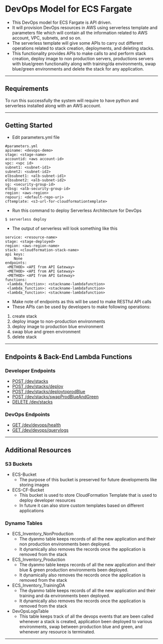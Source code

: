# **DevOps Model for ECS Fargate**

- This DevOps model for ECS Fargate is API driven.
- It will provision DevOps resources in AWS using serverless template and parameters file which will contain all the information related to AWS account, VPC, subnets, and so on.
- The serverless template will give some APIs to carry out different operations related to stack creation, deployments, and deleting stacks.
- This functionality provides APIs to make calls to and perform stack creation, deploy image to non production servers, productions servers with blue/green functionality along with training/da environments, swap blue/green environments
and delete the stack for any application.

***

## **Requirements**

To run this successfully the system will require to have python and serverless installed along with an AWS account.

***

## **Getting Started**

- Edit parameters.yml file
```
#parameters.yml
apiname: <devops-demo>
stage: <stage-name>
accountid: <aws account-id>
vpc: <vpc id>
subnet1: <subnet-id1>
subnet2: <subnet-id2>
elbsubnet1: <alb-subnet-id1>
elbsubnet2: <alb-subnet-id2>
sg: <security-group-id>
elbsg: <alb-security-group-id>
region: <aws-region>
repouri: <default-repo-uri>
cftemplate: <s3-url-for-cloudformationtemplate>
```
- Run this command to deploy Serverless Architecture for DevOps

```sh
$ serverless deploy
```
- The output of serverless will look something like this

```
service: <resource-name>
stage: <stage-deployed>
region: <aws-region-name>
stack: <cloudformation-stack-name>
api keys:
    None
endpoints:
 <METHOD> <API from API Gateway>
 <METHOD> <API from API Gateway>
 <METHOD> <API from API Gateway>
functions:
 <lambda_function>: <stackname-lambdafunction>
 <lambda_function>: <stackname-lambdafunction>
 <lambda_function>: <stackname-lambdafunction>
```
- Make note of endpoints as this will be used to make RESTful API calls 
- These APIs can be used by developers to make following operations:
 1. create stack
 2. deploy image to non-production environments
 3. deploy image to production blue environment
 4. swap blue and green environment 
 5. delete stack
 
 ***

## **Endpoints & Back-End Lambda Functions**
### **Developer Endpoints**
 * [POST /dev/stacks](createstack.md)
 * [POST /dev/stacks/deploy](deploytononprod.md)
 * [POST /dev/stacks/deploytoprodBlue](deploytoprodblue.md)
 * [POST /dev/stacks/swapProdBlueAndGreen](swapbluegreen.md)
 * [DELETE /dev/stacks](deletestack.md)

### **DevOps Endpoints**
* [GET /dev/devops/health](devopshealthcheck.md)
* [GET /dev/devops/querylogs](querylogs.md)

***

## **Additional Resources**
### **S3 Buckets**
- ECS-Bucket
  - The purpose of this bucket is preserved for future developments like storing images
- ECS-CF-Bucket
  - This bucket is used to store CloudFormation Template that is used to deploy developer resources
  - In future it can also store custom templates based on different applications

### **Dynamo Tables**
 - ECS_Inventory_NonProduction
   - The dyanmo table keeps records of all the new application and their non production environments been deployed.
   - It dynamically also removes the records once the application is removed from the stack
 - ECS_Inventory_Production
   - The dyanmo table keeps records of all the new application and their blue & green production environments been deployed.
   - It dynamically also removes the records once the application is removed from the stack
  - ECS_Inventory_TrainingDA
    - The dyanmo table keeps records of all the new application and their training and da environments been deployed.
    - It dynamically also removes the records once the application is removed from the stack
 - DevOpsLogsTable
   - This table keeps track of all the devops events that are been called whenever a stack is created, application been deployed to various environments, swap between production blue and green, and whenever any resource is terminated.
***
